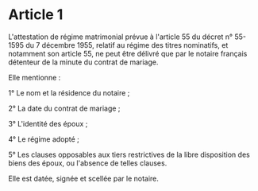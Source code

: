 # Article 1

L'attestation de régime matrimonial prévue à l'article 55 du décret n° 55-1595 du 7 décembre 1955, relatif au régime des titres nominatifs, et notamment son article 55, ne peut être délivré que par le notaire français détenteur de la minute du contrat de mariage.

Elle mentionne :

1° Le nom et la résidence du notaire ;

2° La date du contrat de mariage ;

3° L'identité des époux ;

4° Le régime adopté ;

5° Les clauses opposables aux tiers restrictives de la libre disposition des biens des époux, ou l'absence de telles clauses.

Elle est datée, signée et scellée par le notaire.
